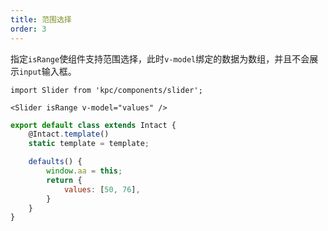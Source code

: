 ```yaml
---
title: 范围选择
order: 3
---
```


指定`isRange`使组件支持范围选择，此时`v-model`绑定的数据为数组，并且不会展示`input`输入框。

```vdt
import Slider from 'kpc/components/slider';

<Slider isRange v-model="values" />
```

```js
export default class extends Intact {
    @Intact.template()
    static template = template;

    defaults() {
        window.aa = this;
        return {
            values: [50, 76],
        }
    }
}
```
